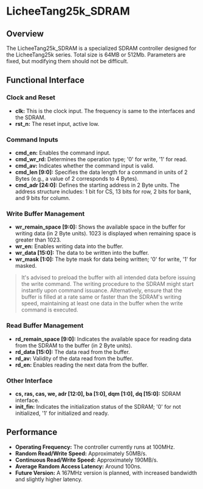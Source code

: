 # LicheeTang25k_SDRAM

## Overview
The LicheeTang25k_SDRAM is a specialized SDRAM controller designed for the LicheeTang25k series. Total size is 64MB or 512Mb. Parameters are fixed, but modifying them should not be difficult.

## Functional Interface

### Clock and Reset
- **clk:** This is the clock input. The frequency is same to the interfaces and the SDRAM.
- **rst_n:** The reset input, active low.

### Command Inputs
- **cmd_en:** Enables the command input.
- **cmd_wr_rd:** Determines the operation type; '0' for write, '1' for read.
- **cmd_av:** Indicates whether the command input is valid.
- **cmd_len [9:0]:** Specifies the data length for a command in units of 2 Bytes (e.g., a value of 2 corresponds to 4 Bytes).
- **cmd_adr [24:0]:** Defines the starting address in 2 Byte units. The address structure includes: 1 bit for CS, 13 bits for row, 2 bits for bank, and 9 bits for column.

### Write Buffer Management
- **wr_remain_space [9:0]:** Shows the available space in the buffer for writing data (in 2 Byte units). 1023 is displayed when remaining space is greater than 1023.
- **wr_en:** Enables writing data into the buffer.
- **wr_data [15:0]:** The data to be written into the buffer.
- **wr_mask [1:0]:** The byte mask for data being written; '0' for write, '1' for masked.
> It's advised to preload the buffer with all intended data before issuing the write command. The writing procedure to the SDRAM might start instantly upon command issuance. Alternatively, ensure that the buffer is filled at a rate same or faster than the SDRAM's writing speed, maintaining at least one data in the buffer when the write command is executed.

### Read Buffer Management
- **rd_remain_space [9:0]:** Indicates the available space for reading data from the SDRAM to the buffer (in 2 Byte units).
- **rd_data [15:0]:** The data read from the buffer.
- **rd_av:** Validity of the data read from the buffer.
- **rd_en:** Enables reading the next data from the buffer.

### Other Interface
- **cs, ras, cas, we, adr [12:0], ba [1:0], dqm [1:0], dq [15:0]:** SDRAM interface.
- **init_fin:** Indicates the initialization status of the SDRAM; '0' for not initialized, '1' for initialized and ready.

## Performance
- **Operating Frequency:** The controller currently runs at 100MHz.
- **Random Read/Write Speed:** Approximately 50MB/s.
- **Continuous Read/Write Speed:** Approximately 190MB/s.
- **Average Random Access Latency:** Around 100ns.
- **Future Version:** A 167MHz version is planned, with increased bandwidth and slightly higher latency.
